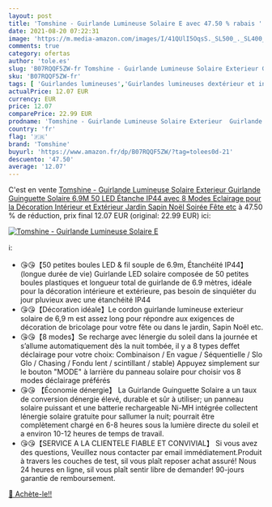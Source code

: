 ```yaml
---
layout: post
title: 'Tomshine - Guirlande Lumineuse Solaire E avec 47.50 % rabais '
date: 2021-08-20 07:22:31
image: 'https://m.media-amazon.com/images/I/41QUlI5OqsS._SL500_._SL400_.jpg'
comments: true
category: ofertas
author: 'tole.es'
slug: 'B07RQQF5ZW-fr Tomshine - Guirlande Lumineuse Solaire Exterieur Guirlande...'
sku: 'B07RQQF5ZW-fr'
tags: [ 'Guirlandes lumineuses','Guirlandes lumineuses dextérieur et intérieur','Luminaires et Éclairage','Luminaires et éclairage','Luminaires extérieur','tomshine', ]
actualPrice: 12.07 EUR
currency: EUR
price: 12.07
comparePrice: 22.99 EUR
prodname: 'Tomshine - Guirlande Lumineuse Solaire Exterieur  Guirlande Guinguette Solaire 6.9M 50 LED Étanche IP44 avec 8 Modes Eclairage pour la Décoration Intérieur et Extérieur  Jardin  Sapin Noël  Soirée Fête etc'
country: 'fr'
flag: '🇫🇷'
brand: 'Tomshine'
buyurl: 'https://www.amazon.fr/dp/B07RQQF5ZW/?tag=tolees0d-21'
descuento: '47.50'
average: '12.07'
---
```


C'est en vente [Tomshine - Guirlande Lumineuse Solaire Exterieur  Guirlande Guinguette Solaire 6.9M 50 LED Étanche IP44 avec 8 Modes Eclairage pour la Décoration Intérieur et Extérieur  Jardin  Sapin Noël  Soirée Fête etc](https://www.amazon.fr/dp/B07RQQF5ZW/?tag=tolees0d-21)  à  47.50 % de réduction, prix final  12.07 EUR (original: 22.99 EUR) ici:

[![Tomshine - Guirlande Lumineuse Solaire E](https://m.media-amazon.com/images/I/41QUlI5OqsS._SL500_._SL400_.jpg)](https://www.amazon.fr/dp/B07RQQF5ZW/?tag=tolees0d-21)

ℹ️:

- 😘😘【50 petites boules LED & fil souple de 6.9m, Étanchéité IP44】(longue durée de vie) Guirlande LED solaire composée de 50 petites boules plastiques et longueur total de guirlande de 6.9 mètres, idéale pour la décoration intérieure et extérieure, pas besoin de sinquiéter du jour pluvieux avec une étanchéité IP44
- 😘😘【Décoration idéale】Le cordon guirlande lumineuse exterieur solaire de 6,9 m est assez long pour répondre aux exigences de décoration de bricolage pour votre fête ou dans le jardin, Sapin Noël etc.
- 😘😘【8 modes】Se recharge avec lénergie du soleil dans la journée et s’allume automatiquement dès la nuit tombée, il y a 8 types deffet déclairage pour votre choix: Combinaison / En vague / Séquentielle / Slo Glo / Chasing / Fondu lent / scintillant / stable) Appuyez simplement sur le bouton "MODE" à larrière du panneau solaire pour choisir vos 8 modes déclairage préférés
- 😘😘 【Économie dénergie】 La Guirlande Guinguette Solaire a un taux de conversion dénergie élevé, durable et sûr à utiliser; un panneau solaire puissant et une batterie rechargeable Ni-MH intégrée collectent lénergie solaire gratuite pour sallumer la nuit; pourrait être complètement chargé en 6-8 heures sous la lumière directe du soleil et a environ 10-12 heures de temps de travail.
- 😘😘【SERVICE A LA CLIENTELE FIABLE ET CONVIVIAL】 Si vous avez des questions, Veuillez nous contacter par email immédiatement.Produit à travers les couches de test, sil vous plaît reposer achat assuré! Nous 24 heures en ligne, sil vous plaît sentir libre de demander! 90-jours garantie de remboursement.

[🛒 Achète-le!!](https://www.amazon.fr/dp/B07RQQF5ZW/?tag=tolees0d-21)
